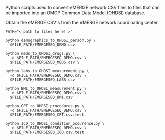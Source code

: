 Python scripts used to convert eMERGE network CSV files to
files that can be imported into an OMOP Common Data Model (OHDSI) database.

Obtain the eMERGE CSV's from the eMERGE network coordinating center.

```
PATH="< path to files here! >"

python demographics_to_OHDSI_person.py \
  $FILE_PATH/EMERGESEQ_DEMO.csv

python meds_to_OHDSI_drugs.py \
  -d $FILE_PATH/EMERGESEQ_DEMO.csv \
  $FILE_PATH/EMERGESEQ_MEDS.csv \

python labs_to_OHDSI_measurement.py \
  -d $FILE_PATH/EMERGESEQ_DEMO.csv \
  $FILE_PATH/EMERGESEQ_LABS.csv

python BMI_to_OHDSI_measurement.py \
  -d $FILE_PATH/EMERGESEQ_DEMO.csv \
  $FILE_PATH/EMERGESEQ_BMI.csv

python CPT_to_OHDSI_procedures.py \
  -d $FILE_PATH/EMERGESEQ_DEMO.csv \
  $FILE_PATH/EMERGESEQ_CPT.csv.test

python ICD_to_OHDSI_condition_occurence.py \
  -d $FILE_PATH/EMERGESEQ_DEMO.csv \
  $FILE_PATH/EMERGESEQ_ICD.csv.test

```
